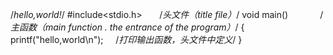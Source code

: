 /*hello,world!*/
#include<stdio.h>       /*头文件（title file）*/
void main()             /*主函数（main function . the entrance of the program）*/
{
  printf("hello,world\n");      /*打印输出函数，头文件中定义*/
}

